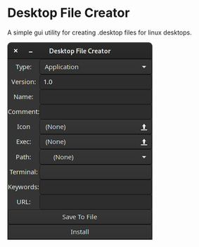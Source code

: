 # Desktop File Creator

A simple gui utility for creating .desktop files for linux desktops.

![Desktop File Creator](/images/Screenshot.png)
